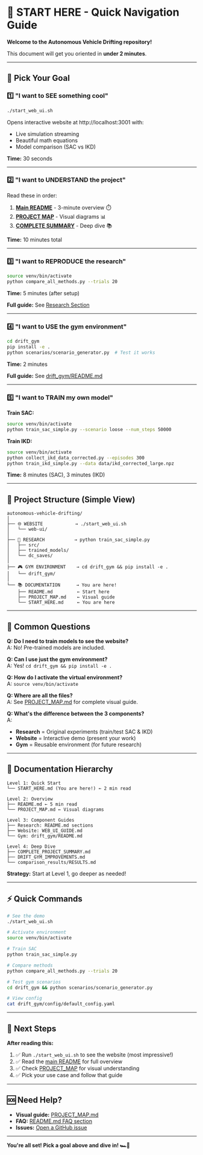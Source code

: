 # 🚀 START HERE - Quick Navigation Guide

**Welcome to the Autonomous Vehicle Drifting repository!**

This document will get you oriented in **under 2 minutes**.

---

## 🎯 Pick Your Goal

### 1️⃣ "I want to SEE something cool"
```bash
./start_web_ui.sh
```
Opens interactive website at http://localhost:3001 with:
- Live simulation streaming
- Beautiful math equations
- Model comparison (SAC vs IKD)

**Time:** 30 seconds

---

### 2️⃣ "I want to UNDERSTAND the project"
Read these in order:
1. **[Main README](README.md)** - 3-minute overview ⏱️
2. **[PROJECT MAP](PROJECT_MAP.md)** - Visual diagrams 📊
3. **[COMPLETE SUMMARY](COMPLETE_PROJECT_SUMMARY.md)** - Deep dive 📚

**Time:** 10 minutes total

---

### 3️⃣ "I want to REPRODUCE the research"
```bash
source venv/bin/activate
python compare_all_methods.py --trials 20
```

**Time:** 5 minutes (after setup)

**Full guide:** See [Research Section](README.md#-research-experiments)

---

### 4️⃣ "I want to USE the gym environment"
```bash
cd drift_gym
pip install -e .
python scenarios/scenario_generator.py  # Test it works
```

**Time:** 2 minutes

**Full guide:** See [drift_gym/README.md](drift_gym/README.md)

---

### 5️⃣ "I want to TRAIN my own model"

**Train SAC:**
```bash
source venv/bin/activate
python train_sac_simple.py --scenario loose --num_steps 50000
```

**Train IKD:**
```bash
source venv/bin/activate
python collect_ikd_data_corrected.py --episodes 300
python train_ikd_simple.py --data data/ikd_corrected_large.npz
```

**Time:** 8 minutes (SAC), 3 minutes (IKD)

---

## 📁 Project Structure (Simple View)

```
autonomous-vehicle-drifting/
│
├── 🌐 WEBSITE            → ./start_web_ui.sh
│   └── web-ui/
│
├── 🧪 RESEARCH           → python train_sac_simple.py
│   ├── src/
│   ├── trained_models/
│   └── dc_saves/
│
├── 🎮 GYM ENVIRONMENT    → cd drift_gym && pip install -e .
│   └── drift_gym/
│
└── 📚 DOCUMENTATION      → You are here!
    ├── README.md         ← Start here
    ├── PROJECT_MAP.md    ← Visual guide
    └── START_HERE.md     ← You are here
```

---

## 🤔 Common Questions

**Q: Do I need to train models to see the website?**  
A: No! Pre-trained models are included.

**Q: Can I use just the gym environment?**  
A: Yes! `cd drift_gym && pip install -e .`

**Q: How do I activate the virtual environment?**  
A: `source venv/bin/activate`

**Q: Where are all the files?**  
A: See [PROJECT_MAP.md](PROJECT_MAP.md) for complete visual guide.

**Q: What's the difference between the 3 components?**  
A: 
- **Research** = Original experiments (train/test SAC & IKD)
- **Website** = Interactive demo (present your work)  
- **Gym** = Reusable environment (for future research)

---

## 📖 Documentation Hierarchy

```
Level 1: Quick Start
└── START_HERE.md (You are here!) ← 2 min read

Level 2: Overview
├── README.md ← 5 min read
└── PROJECT_MAP.md ← Visual diagrams

Level 3: Component Guides
├── Research: README.md sections
├── Website: WEB_UI_GUIDE.md
└── Gym: drift_gym/README.md

Level 4: Deep Dive
├── COMPLETE_PROJECT_SUMMARY.md
├── DRIFT_GYM_IMPROVEMENTS.md
└── comparison_results/RESULTS.md
```

**Strategy:** Start at Level 1, go deeper as needed!

---

## ⚡ Quick Commands

```bash
# See the demo
./start_web_ui.sh

# Activate environment
source venv/bin/activate

# Train SAC
python train_sac_simple.py

# Compare methods
python compare_all_methods.py --trials 20

# Test gym scenarios
cd drift_gym && python scenarios/scenario_generator.py

# View config
cat drift_gym/config/default_config.yaml
```

---

## 🎯 Next Steps

**After reading this:**

1. ✅ Run `./start_web_ui.sh` to see the website (most impressive!)
2. ✅ Read the [main README](README.md) for full overview
3. ✅ Check [PROJECT_MAP](PROJECT_MAP.md) for visual understanding
4. ✅ Pick your use case and follow that guide

---

## 🆘 Need Help?

- **Visual guide:** [PROJECT_MAP.md](PROJECT_MAP.md)
- **FAQ:** [README.md FAQ section](README.md#-frequently-asked-questions)
- **Issues:** [Open a GitHub issue](https://github.com/omeedcs/autonomous-vehicle-drifting/issues)

---

**You're all set! Pick a goal above and dive in! 🏎️💨**
